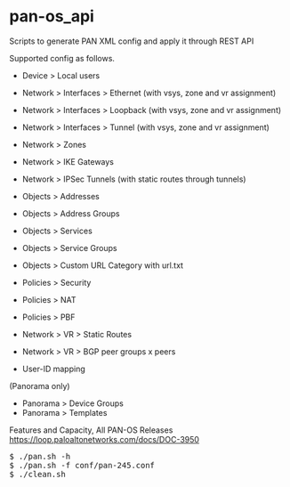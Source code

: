 # pan-os_api

Scripts to generate PAN XML config and apply it through REST API

Supported config as follows.

* Device > Local users
* Network > Interfaces > Ethernet   (with vsys, zone and vr assignment)
* Network > Interfaces > Loopback   (with vsys, zone and vr assignment)
* Network > Interfaces > Tunnel     (with vsys, zone and vr assignment)
* Network > Zones
* Network > IKE Gateways
* Network > IPSec Tunnels (with static routes through tunnels)
* Objects > Addresses
* Objects > Address Groups
* Objects > Services
* Objects > Service Groups
* Objects > Custom URL Category with url.txt
* Policies > Security
* Policies > NAT
* Policies > PBF
* Network > VR > Static Routes
* Network > VR > BGP peer groups x peers

* User-ID mapping

(Panorama only)
* Panorama > Device Groups
* Panorama > Templates

Features and Capacity, All PAN-OS Releases
https://loop.paloaltonetworks.com/docs/DOC-3950

<pre>
$ ./pan.sh -h
$ ./pan.sh -f conf/pan-245.conf
$ ./clean.sh
</pre>
